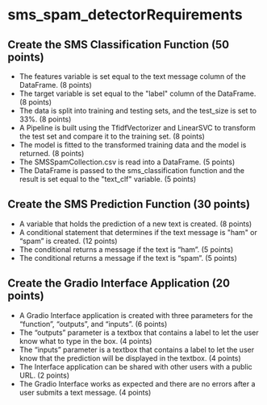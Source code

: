 # sms_spam_detectorRequirements

## Create the SMS Classification Function (50 points)
- The features variable is set equal to the text message column of the DataFrame. (8 points)
- The target variable is set equal to the "label" column of the DataFrame. (8 points)
- The data is split into training and testing sets, and the test_size is set to 33%. (8 points)
- A Pipeline is built using the TfidfVectorizer and LinearSVC to transform the test set and compare it to the training set. (8 points)
- The model is fitted to the transformed training data and the model is returned. (8 points)
- The SMSSpamCollection.csv is read into a DataFrame. (5 points)
- The DataFrame is passed to the sms_classification function and the result is set equal to the "text_clf" variable. (5 points)


## Create the SMS Prediction Function (30 points)
- A variable that holds the prediction of a new text is created. (8 points)
- A conditional statement that determines if the text message is "ham" or “spam” is created. (12 points)
- The conditional returns a message if the text is “ham”. (5 points)
- The conditional returns a message if the text is “spam”. (5 points)

## Create the Gradio Interface Application (20 points)
- A Gradio Interface application is created with three parameters for the “function”, “outputs”, and “inputs”. (6 points)
- The “outputs” parameter is a textbox that contains a label to let the user know what to type in the box. (4 points)
- The “inputs” parameter is a textbox that contains a label to let the user know that the prediction will be displayed in the textbox. (4 points)
- The Interface application can be shared with other users with a public URL. (2 points)
- The Gradio Interface works as expected and there are no errors after a user submits a text message. (4 points)

